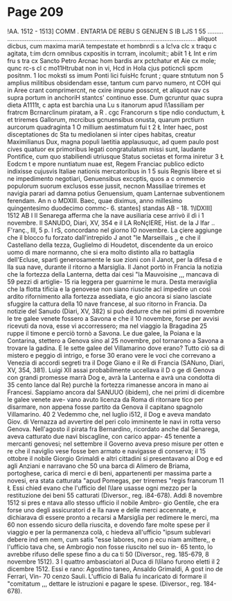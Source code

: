 # Page 209

!AA. 1512 - 1513] COMM . ENTAR1A DE REBU S GENlJEN S lB LJS 1 55 ......... ............................................................................................................ aliquot dicbus, cum maxima mariA tempestate et hombnrdi s a lc!va clc x traqu c agitata, t:im dcrn omnibus cxpositis in tcrram, incolumit:; abiit 1 Ł Int e rim fru s tra cx Sancto Petro Arcnac hom bardis arx pctchatur et Aie cx mole; qunc rc-s cl c mo11Htrubat non in vi, Hcd in Hola cjus poticncli spcm positnm. 1 Ioc moksti ss imum Ponti lici fuisHc fcrunt ; quare stntutum non 5 amplius militibus obsidendam esse, tantum cum parvo numero, nt COH qui in Aree crant comprimercnt, ne cxire impune posscnt, et aliquot nav cs supra portum in anchoriH stantcs' continuo esse. Dum gcruntur quac supra dieta A1111t, c apta est barchia una Lu s itanorum apud l\1assiliam per fratrcm Bcrnarclinum piratam, a R . cgc Francorurn s tipe ndio conductum, Ł et triremes Gallorum, mcrcibus gcnuensibus onusta, quarum prctiurn aurcorum quadraginta 1 O millium aestimatum fui t 2 Ł Inter haec, post disceptationes dc Sta tu mediolanen si inter cipes habitas, creatur Maximilianus Dux, magna populi laetitia applausuquc, ad quem paulo post cives quatuor ex primoribus legati congratulatum missi sunt, laudante Pontifìce, cum quo stabiliendi utriusque Status societas et forma iniretur 3 Ł Eodcm t e mpore nuntiatum nuae est, Regem Franciac publico edicto indixisse cujusvis Italiae nationis mercatoribus in 1 5 suis Regnis libere et si ne impedimento negotiari, Genuensibus exccptis, quos a c ommercio populorum suorum exclusos esse jussit, necnon Massiliae triremes et navigia parari ad damna potius Genuensium, quam Lanternae subventionem ferendam. An n o MDXIII. Baec, quae diximus, anno millesimo quingentesimo duodecimo commc- 6. stantes] standas AB - 18. 1\IDXIII] 1512 AB I Il Senarega afferma che la nave ausiliaria cese arrivò il dì i 1 novembre. Il SANUDO, Diari, XV, 354 e il LA RoNçIERE, Hist. de la J lfar .. F'ranç., III, 5 p. I rS, concordano nel giorno IO novembre. La çiere aggiunge che il blocco fu forzato dall'intrepido J anot "le Marseillais ,, e che il Castellano della tezza, Guglielmo di Houdetot, discendente da un eroico uomo di mare normanno, che si era molto distinto alla ro battaglia dell'Ecluse, spartì generosamente le sue zioni con il Janot, per la difesa d e lla sua nave, durante il ritorno a Marsiglia. Il Janot portò in Francia la notizia che la fortezza della Lanterna, detta dai cesi "la Mauvoisine ,,, mancava di 59 pezzi di artiglie- 15 ria leggera per guarnirne le mura. Desta meraviglia che la flotta tificia e la genovese non siano riuscite acl impedire un così ardito rifornimento alla fortezza assediata, e gio ancora si siano lasciate sfuggire la cattura della 10 nave francese, al suo ritorno in Francia. Da notizie del Sanudo (Diari, XV, 382) si può dedurre che nei primi di novembre le tre galee venete fossero a Savona e che il 10 novembre, forse per avvisi ricevuti da nova, esse vi accorressero; ma nel viaggio la Bragadina 25 ruppe il timone e perciò tornò a Savona. Le due galee, la Poiana e la Contarina, stettero a Genova sino al 25 novembre, pol tornarono a Savona a trovare la gadina. E le sette galee del Villamarino dove erano? Tutto ciò sa di mistero e peggio di intrigo, e forse 30 erano vere le voci che correvano a Venezia di accordi segreti tra il Doge Giano e il Re di Francia (SANuno, Diari, XV, 354, 381). Luigi XII assai probabilmente uccellava il D o ge di Genova con grandi promesse marrà Dog e, avrà la Lanterna e avrà una condotta di 35 cento lance dal Re) purchè la fortezza rimanesse ancora in mano ai Francesi. Sappiamo ancora dal SANUUO (ibidem), che nei primi di dicembre le galee venete ave- vano avuto licenza da Roma di ritornare tico per disarmare, non appena fosse partito da Genova il capitano spagnolo Villamarino. 40 2 Vedemmo che, nel luglio i512, il Dog e aveva mandato Giov. di Vernazza ad avvertire del peri colo imminente le navi in rotta verso Genova. Nell'agosto il pirata fra Bernardino, ricordato anche dal Senarega, aveva catturato due navi biscagline, con carico appar- 45 tenente a mercanti genovesi; nel settembre il Governo aveva preso misure per otten e re che il naviglio vese fosse ben armato e navigasse di conserva; il 15 ottobre il nobile Giorgio Grimaldi e altri cittadini si presentavano al Dog e ed agli Anziani e narravano che 50 una barca di Alimero de Briama, portoghese, carica di merci e di beni, appartenenti per massima parte a novesi, era stata catturata "apud Pomegas, per triremes "regis francorum 11 Ł Essi chied evano che l'ufficio del l\Iare usasse ogni mezzo per la restituzione dei beni 55 catturati (Diversor., reg. i84-678). Addì 8 novembre 1512 si pres e ntava allo stesso ufficio il nobile Ambro- gio Gentile, che era forse uno degli assicuratori d e lla nave e delle merci accennate, e dichiarava di essere pronto a recarsi a Marsiglia per redimere le merci, ma 60 non essendo sicuro della riuscita, e dovendo fare molte spese per il viaggio e per la permanenza colà, c hiedeva all'ufficio "ipsum sublevari debere ind em nem, cum satis "esse labores, non p ecu niam amittere,, e l'ufficio tava che, se Ambrogio non fosse riuscito nel suo in- 65 tento, lo avrebbe rifuso delle spese fino a du ca ti 50 (Diversor., reg. 185-679, 8 novembre 1512). 3 I quattro ambasciatori al Duca di l\lilano furono eletti il 2 dicembre 1512. Essi e rano: Agostino taneo, Ansaldo Grimaldi, A gost ino de Ferrari, Vin- 70 cenzo Sauli. L'ufficio di Balia fu incaricato di formare il "comitatum ,,, dettare le istruzioni e pagare le spese. (Diversor., reg. 184-678).
